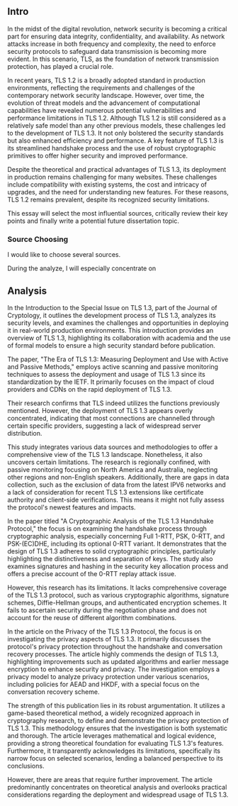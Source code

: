 ## Intro
In the midst of the digital revolution, network security is becoming a critical part for ensuring data integrity, confidentiality, and availability. As network attacks increase in both frequency and complexity, the need to enforce security protocols to safeguard data transmission is becoming more evident. In this scenario, TLS, as the foundation of network transmission protection, has played a crucial role.

In recent years, TLS 1.2 is a broadly adopted standard in production environments, reflecting the requirements and challenges of the contemporary network security landscape. However, over time, the evolution of threat models and the advancement of computational capabilities have revealed numerous potential vulnerabilities and performance limitations in TLS 1.2. Although TLS 1.2 is still considered as a relatively safe model than any other previous models, these challenges led to the development of TLS 1.3. It not only bolstered the security standards but also enhanced efficiency and performance. A key feature of TLS 1.3 is its streamlined handshake process and the use of robust cryptographic primitives to offer higher security and improved performance.

Despite the theoretical and practical advantages of TLS 1.3, its deployment in production remains challenging for many websites. These challenges include compatibility with existing systems, the cost and intricacy of upgrades, and the need for understanding new features. For these reasons, TLS 1.2 remains prevalent, despite its recognized security limitations.

This essay will select the most influential sources, critically review their key points and finally write a potential future dissertation topic. 

### Source Choosing

I would like to choose several sources. 

During the analyze, I will especially concentrate on 


## Analysis

In the Introduction to the Special Issue on TLS 1.3, part of the Journal of Cryptology, it outlines the development process of TLS 1.3, analyzes its security levels, and examines the challenges and opportunities in deploying it in real-world production environments. This introduction provides an overview of TLS 1.3, highlighting its collaboration with academia and the use of formal models to ensure a high security standard before publication.

The paper, "The Era of TLS 1.3: Measuring Deployment and Use with Active and Passive Methods," employs active scanning and passive monitoring techniques to assess the deployment and usage of TLS 1.3 since its standardization by the IETF. It primarily focuses on the impact of cloud providers and CDNs on the rapid deployment of TLS 1.3.

Their research confirms that TLS indeed utilizes the functions previously mentioned. However, the deployment of TLS 1.3 appears overly concentrated, indicating that most connections are channelled through certain specific providers, suggesting a lack of widespread server distribution.

This study integrates various data sources and methodologies to offer a comprehensive view of the TLS 1.3 landscape. Nonetheless, it also uncovers certain limitations. The research is regionally confined, with passive monitoring focusing on North America and Australia, neglecting other regions and non-English speakers. Additionally, there are gaps in data collection, such as the exclusion of data from the latest IPV6 networks and a lack of consideration for recent TLS 1.3 extensions like certificate authority and client-side verifications. This means it might not fully assess the protocol's newest features and impacts.

In the paper titled "A Cryptographic Analysis of the TLS 1.3 Handshake Protocol," the focus is on examining the handshake process through cryptographic analysis, especially concerning Full 1-RTT, PSK, 0-RTT, and PSK-(EC)DHE, including its optional 0-RTT variant. It demonstrates that the design of TLS 1.3 adheres to solid cryptographic principles, particularly highlighting the distinctiveness and separation of keys. The study also examines signatures and hashing in the security key allocation process and offers a precise account of the 0-RTT replay attack issue.

However, this research has its limitations. It lacks comprehensive coverage of the TLS 1.3 protocol, such as various cryptographic algorithms, signature schemes, Diffie-Hellman groups, and authenticated encryption schemes. It fails to ascertain security during the negotiation phase and does not account for the reuse of different algorithm combinations.

In the article on the Privacy of the TLS 1.3 Protocol, the focus is on investigating the privacy aspects of TLS 1.3. It primarily discusses the protocol's privacy protection throughout the handshake and conversation recovery processes. The article highly commends the design of TLS 1.3, highlighting improvements such as updated algorithms and earlier message encryption to enhance security and privacy. The investigation employs a privacy model to analyze privacy protection under various scenarios, including policies for AEAD and HKDF, with a special focus on the conversation recovery scheme.

The strength of this publication lies in its robust argumentation. It utilizes a game-based theoretical method, a widely recognized approach in cryptography research, to define and demonstrate the privacy protection of TLS 1.3. This methodology ensures that the investigation is both systematic and thorough. The article leverages mathematical and logical evidence, providing a strong theoretical foundation for evaluating TLS 1.3's features. Furthermore, it transparently acknowledges its limitations, specifically its narrow focus on selected scenarios, lending a balanced perspective to its conclusions.

However, there are areas that require further improvement. The article predominantly concentrates on theoretical analysis and overlooks practical considerations regarding the deployment and widespread usage of TLS 1.3.


